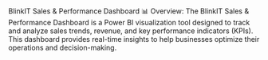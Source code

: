 BlinkIT Sales & Performance Dashboard 📊
Overview:
The BlinkIT Sales & Performance Dashboard is a Power BI visualization tool designed to track and analyze sales trends, revenue, and key performance indicators (KPIs). 
This dashboard provides real-time insights to help businesses optimize their operations and decision-making.
